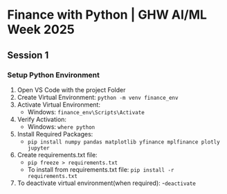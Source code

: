 # Finance with Python | GHW AI/ML Week 2025
## Session 1

### Setup Python Environment

1. Open VS Code with the project Folder
2. Create Virtual Environment:
    ` python -m venv finance_env `
3. Activate Virtual Environment:
    - Windows: `finance_env\Scripts\Activate`
4. Verify Activation:
    - Windows: `where python`
5. Install Required Packages:
    - `pip install numpy pandas matplotlib yfinance mplfinance plotly jupyter`
6. Create requirements.txt file:
    - `pip freeze > requirements.txt`
    - To install from requirements.txt file: `pip install -r requirements.txt`
7. To deactivate virtual environment(when required):
    -`deactivate`